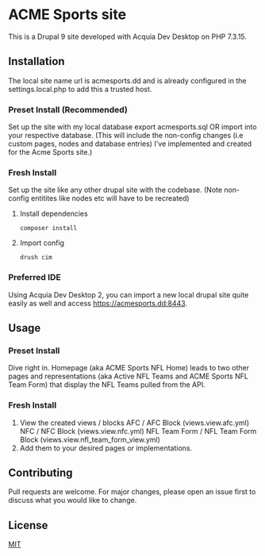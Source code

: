 # ACME Sports site

This is a Drupal 9 site developed with Acquia Dev Desktop on PHP 7.3.15.


## Installation

The local site name url is acmesports.dd and is already configured in the settings.local.php to add this a trusted host.

### Preset Install (Recommended)
Set up the site with my local database export acmesports.sql OR import into your respective database. (This will include the non-config changes (i.e custom pages, nodes and database entries) I've implemented and created for the Acme Sports site.)

### Fresh Install
Set up the site like any other drupal site with the codebase. (Note non-config entitites like nodes etc will have to be recreated)
1. Install dependencies
    ```
    composer install 

    ```
2. Import config
    ```
    drush cim 

    ```

### Preferred IDE
Using Acquia Dev Desktop 2, you can import a new local drupal site quite easily as well and access https://acmesports.dd:8443.


## Usage

### Preset Install
Dive right in. Homepage (aka ACME Sports NFL Home) leads to two other pages and representations (aka Active NFL Teams and ACME Sports NFL Team Form) that display the NFL Teams pulled from the API. 

### Fresh Install
1. View the created views / blocks
    AFC / AFC Block (views.view.afc.yml)
    NFC / NFC Block (views.view.nfc.yml)
    NFL Team Form / NFL Team Form Block (views.view.nfl_team_form_view.yml)
2. Add them to your desired pages or implementations.


## Contributing
Pull requests are welcome. For major changes, please open an issue first to discuss what you would like to change.


## License
[MIT](https://choosealicense.com/licenses/mit/)
